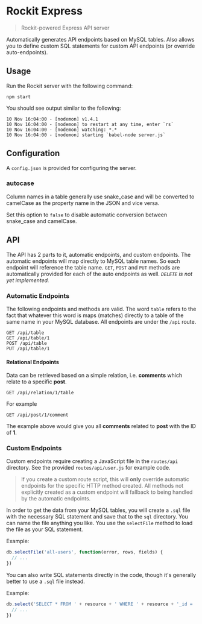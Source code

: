 # Rockit Express

> Rockit-powered Express API server

Automatically generates API endpoints based on MySQL tables. Also allows you to define custom SQL statements for custom API endpoints (or override auto-endpoints).

## Usage

Run the Rockit server with the following command:

```
npm start
```

You should see output similar to the following:

```
10 Nov 16:04:00 - [nodemon] v1.4.1
10 Nov 16:04:00 - [nodemon] to restart at any time, enter `rs`
10 Nov 16:04:00 - [nodemon] watching: *.*
10 Nov 16:04:00 - [nodemon] starting `babel-node server.js`
```

## Configuration

A `config.json` is provided for configuring the server.

### autocase

Column names in a table generally use snake_case and will be converted to camelCase as the property name in the JSON and vice versa.

Set this option to `false` to disable automatic conversion between snake_case and camelCase.

## API

The API has 2 parts to it, automatic endpoints, and custom endpoints. The automatic endpoints will map directly to MySQL table names. So each endpoint will reference the table name. `GET`, `POST` and `PUT` methods are automatically provided for each of the auto endpoints as well. *`DELETE` is not yet implemented.*

### Automatic Endpoints

The following endpoints and methods are valid. The word `table` refers to the fact that whatever this word is maps (matches) directly to a table of the same name in your MySQL database. All endpoints are under the `/api` route.

```
GET /api/table
GET /api/table/1
POST /api/table
PUT /api/table/1
```

#### Relational Endpoints

Data can be retrieved based on a simple relation, i.e. **comments** which relate to a specific **post**.

```
GET /api/relation/1/table
```

For example

```
GET /api/post/1/comment
```

The example above would give you all **comments** related to **post** with the ID of **1**.

### Custom Endpoints

Custom endpoints require creating a JavaScript file in the `routes/api` directory. See the provided `routes/api/user.js` for example code.

> If you create a custom route script, this will **only** override automatic endpoints for the specific HTTP method created. All methods not explicitly created as a custom endpoint will fallback to being handled by the automatic endpoints.

In order to get the data from your MySQL tables, you will create a `.sql` file with the necessary SQL statement and save that to the `sql` directory. You can name the file anything you like. You use the `selectFile` method to load the file as your SQL statement.

Example:

```js
db.selectFile('all-users', function(error, rows, fields) {
  // ...
})
```

You can also write SQL statements directly in the code, though it's generally better to use a `.sql` file instead.

Example:

```js
db.select('SELECT * FROM ' + resource + ' WHERE ' + resource + '_id = :id', { id: id }, (error, rows, fields) => {
  // ...
})
```
